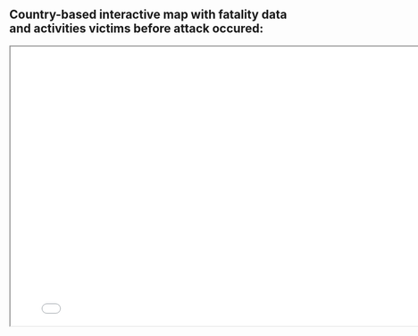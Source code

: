 <Body>
   <section class="section">
      <div class="container">
         <div class="row">
            <div class="col text-center">
               <h2 "text-center"> Country-based interactive map with fatality data and activities victims before attack occured: </h2>
            </div>
         </div>
      </div>
   <section>
                        

  <iframe src="Global-Shark-Attacks-Map.html" height="500" width="800"></iframe>
<Body>
